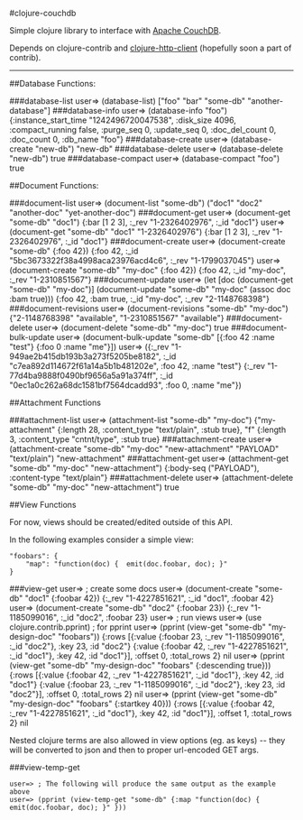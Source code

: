 #clojure-couchdb

Simple clojure library to interface with [Apache CouchDB](http://couchdb.apache.org/).

Depends on clojure-contrib and [clojure-http-client](http://github.com/technomancy/clojure-http-client/) (hopefully soon a part of contrib).

---

##Database Functions:

###database-list
    user=> (database-list)
    ["foo" "bar" "some-db" "another-database"]
###database-info
    user=> (database-info "foo")
    {:instance_start_time "1242496720047538", :disk_size 4096, :compact_running false, :purge_seq 0, :update_seq 0, :doc_del_count 0, :doc_count 0, :db_name "foo"}
###database-create
    user=> (database-create "new-db")
    "new-db"
###database-delete
    user=> (database-delete "new-db")
    true
###database-compact
    user=> (database-compact "foo")
    true

##Document Functions:

###document-list
    user=> (document-list "some-db")
    ("doc1" "doc2" "another-doc" "yet-another-doc")
###document-get
    user=> (document-get "some-db" "doc1")
    {:bar [1 2 3], :_rev "1-2326402976", :_id "doc1"}
    user=> (document-get "some-db" "doc1" "1-2326402976")
    {:bar [1 2 3], :_rev "1-2326402976", :_id "doc1"}
###document-create
    user=> (document-create "some-db" {:foo 42})
    {:foo 42, :_id "5bc3673322f38a4998aca23976acd4c6", :_rev "1-1799037045"}
    user=> (document-create "some-db"  "my-doc" {:foo 42})
    {:foo 42, :_id "my-doc", :_rev "1-2310851567"}
###document-update
    user=> (let [doc (document-get "some-db" "my-doc")]
             (document-update "some-db" "my-doc" (assoc doc :bam true)))
    {:foo 42, :bam true, :_id "my-doc", :_rev "2-1148768398"}
###document-revisions
    user=> (document-revisions "some-db" "my-doc")
    {"2-1148768398" "available", "1-2310851567" "available"}
###document-delete
    user=> (document-delete "some-db" "my-doc")
    true
###document-bulk-update
    user=> (document-bulk-update "some-db" [{:foo 42 :name "test"} {:foo 0 :name "me"}])
    user=> ({:_rev "1-949ae2b415db193b3a273f5205be8182", :_id "c7ea892d114672f61a14a5b1b481202e", :foo 42, :name "test"} {:_rev "1-77d4ba9888f0490bf9656a5a91a374ff", :_id "0ec1a0c262a68dc1581bf7564dcadd93", :foo 0, :name "me"})

##Attachment Functions

###attachment-list
    user=> (attachment-list "some-db" "my-doc")
    {"my-attachment" {:length 28, :content_type "text/plain", :stub true}, "f" {:length 3, :content_type "cntnt/type", :stub true}
###attachment-create
    user=> (attachment-create "some-db" "my-doc" "new-attachment" "PAYLOAD" "text/plain")
    "new-attachment"
###attachment-get
    user=> (attachment-get "some-db" "my-doc" "new-attachment")
    {:body-seq ("PAYLOAD"), :content-type "text/plain"}
###attachment-delete
    user=> (attachment-delete "some-db" "my-doc" "new-attachment")
    true

##View Functions

For now, views should be created/edited outside of this API.

In the following examples consider a simple view:

    "foobars": {
        "map": "function(doc) {  emit(doc.foobar, doc); }"
    }

###view-get
    user=> ; create some docs
    user=> (document-create "some-db" "doc1" {:foobar 42})
    {:_rev "1-4227851621", :_id "doc1", :foobar 42}
    user=> (document-create "some-db" "doc2" {:foobar 23})
    {:_rev "1-1185099016", :_id "doc2", :foobar 23}
    user=> ; run views
	user=> (use clojure.contrib.pprint) ; for pprint
    user=> (pprint (view-get "some-db" "my-design-doc" "foobars"))
    {:rows
     [{:value {:foobar 23, :_rev "1-1185099016", :_id "doc2"},
       :key 23,
       :id "doc2"}
      {:value {:foobar 42, :_rev "1-4227851621", :_id "doc1"},
       :key 42,
       :id "doc1"}],
     :offset 0,
     :total_rows 2}
    nil
    user=> (pprint (view-get "some-db" "my-design-doc" "foobars" {:descending true}))
    {:rows
     [{:value {:foobar 42, :_rev "1-4227851621", :_id "doc1"},
       :key 42,
       :id "doc1"}
      {:value {:foobar 23, :_rev "1-1185099016", :_id "doc2"},
       :key 23,
       :id "doc2"}],
     :offset 0,
     :total_rows 2}
    nil
    user=> (pprint (view-get "some-db" "my-design-doc" "foobars" {:startkey 40}))
    {:rows
     [{:value {:foobar 42, :_rev "1-4227851621", :_id "doc1"},
       :key 42,
       :id "doc1"}],
     :offset 1,
     :total_rows 2}
    nil

Nested clojure terms are also allowed in view options (eg. as keys) -- they will be converted to json and then to proper url-encoded GET args.

###view-temp-get 

    user=> ; The following will produce the same output as the example above
    user=> (pprint (view-temp-get "some-db" {:map "function(doc) { emit(doc.foobar, doc); }" }))
